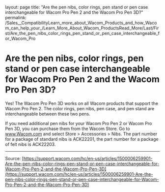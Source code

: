 layout: page
title: "Are the pen nibs, color rings, pen stand or pen case interchangeable for Wacom Pro Pen 2 and the Wacom Pro Pen 3D?"
permalink: /Sales__CompatibilityLearn_more_about_Wacom_Products_and_how_Wacom_can_help_your_/Learn_More_About_Wacom_ProductsRead_More/Last/First/Are_the_pen_nibs_color_rings_pen_stand_or_pen_case_interchangeable_for_Wacom_Pro

# Are the pen nibs, color rings, pen stand or pen case interchangeable for Wacom Pro Pen 2 and the Wacom Pro Pen 3D?

Yes! The Wacom Pro Pen 3D works on all Wacom products that support the Wacom Pro Pen 2. The color rings, pen nibs, pen case, and pen stand are interchangeable between these two pens.


If you need additional pen nibs for your Wacom Pro Pen 2 or Wacom Pro Pen 3D, you can purchase them from the Wacom Store. Go to www.Wacom.com and select Store > Accessories > Nibs. The part number for a package of standard nibs is ACK22201, the part number for a package of felt nibs is ACK22203.

---
Source: [https://support.wacom.com/hc/en-us/articles/1500006259901-Are-the-pen-nibs-color-rings-pen-stand-or-pen-case-interchangeable-for-Wacom-Pro-Pen-2-and-the-Wacom-Pro-Pen-3D](https://support.wacom.com/hc/en-us/articles/1500006259901-Are-the-pen-nibs-color-rings-pen-stand-or-pen-case-interchangeable-for-Wacom-Pro-Pen-2-and-the-Wacom-Pro-Pen-3D)
